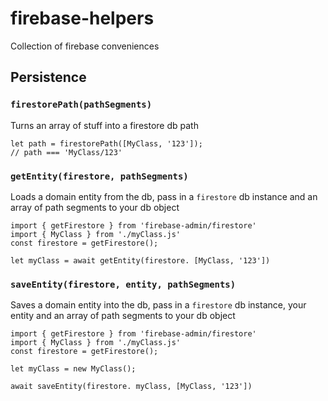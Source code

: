 # firebase-helpers
Collection of firebase conveniences

## Persistence

### `firestorePath(pathSegments)`

Turns an array of stuff into a firestore db path

```
let path = firestorePath([MyClass, '123']);
// path === 'MyClass/123'
```

### `getEntity(firestore, pathSegments)`

Loads a domain entity from the db, pass in a `firestore` db instance and an array of path segments to your db object

```
import { getFirestore } from 'firebase-admin/firestore'
import { MyClass } from './myClass.js'
const firestore = getFirestore();

let myClass = await getEntity(firestore. [MyClass, '123'])
```

### `saveEntity(firestore, entity, pathSegments)`

Saves a domain entity into the db, pass in a `firestore` db instance, your entity and an array of path segments to your db object

```
import { getFirestore } from 'firebase-admin/firestore'
import { MyClass } from './myClass.js'
const firestore = getFirestore();

let myClass = new MyClass();

await saveEntity(firestore. myClass, [MyClass, '123'])
```